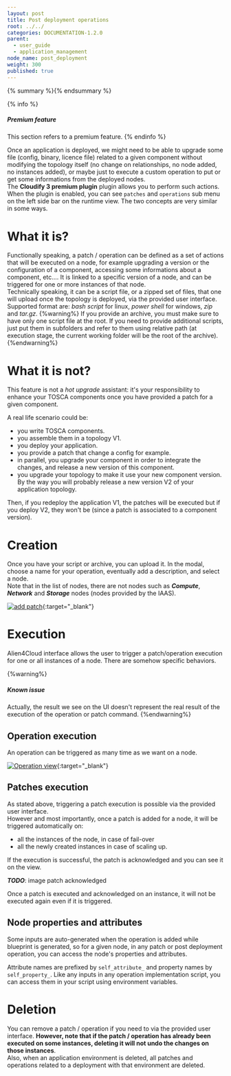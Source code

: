 ```yaml
---
layout: post
title: Post deployment operations
root: ../../
categories: DOCUMENTATION-1.2.0
parent:
  - user_guide
  - application_management
node_name: post_deployment
weight: 300
published: true
---
```


{% summary %}{% endsummary %}

{% info %}
<h5>Premium feature</h5>
This section refers to a premium feature.
{% endinfo %}

Once an application is deployed, we might need to be able to upgrade some file (config, binary, licence file) related to a given component without modifying the topology itself (no change on relationships, no node added, no instances added), or maybe just to execute a custom operation to put or get some informations from the deployed nodes.  
The **Cloudify 3 premium plugin** plugin allows you to perform such actions. When the plugin is enabled, you can see `patches` and `operations` sub menu on the left side bar on the runtime view. The two concepts are very similar in some ways.

# What it is?
Functionally speaking, a patch / operation can be defined as a set of actions that will be executed on a node, for example upgrading a version or the configuration of a component, accessing some informations about a component, etc....  It is linked to a specific version of a node, and can be triggered for one or more instances of that node.  
Technically speaking, it can be a script file, or a zipped set of files, that one will upload once the topology is deployed, via the provided user interface. Supported format are: *bash script* for linux, *power shell* for windows, *zip* and *tar.gz*.
{%warning%}
If you provide an archive, you must make sure to have only one script file at the root. If you need to provide additional scripts, just put them in subfolders and refer to them using relative path (at execution stage, the current working folder will be the root of the archive).
{%endwarning%}

# What it is not?
This feature is not a *hot upgrade* assistant: it's your responsibility to enhance your TOSCA components once you have provided a patch for a given component.

A real life scenario could be:

- you write TOSCA components.
- you assemble them in a topology V1.
- you deploy your application.
- you provide a patch that change a config for example.
- in parallel, you upgrade your component in order to integrate the changes, and release a new version of this component.
- you upgrade your topology to make it use your new component version. By the way you will probably release a new version V2 of your application topology.

Then, if you redeploy the application V1, the patches will be executed but if you deploy V2, they won't be (since a patch is associated to a component version).

# Creation
Once you have your script or archive, you can upload it. In the modal, choose a name for your operation, eventually add a description,
and select a node.  
Note that in the list of nodes, there are not nodes such as ___Compute___, ___Network___ and ___Storage___ nodes (nodes provided by the IAAS).

<!-- [![add patch][config_orchestrator_postdeployment_ssl]][config_orchestrator_postdeployment_ssl]{:target="_blank"} -->
[![add patch][add_patch]][add_patch]{:target="_blank"}

# Execution
Alien4Cloud interface allows the user to trigger a patch/operation execution for one or all instances of a node. There are somehow specific behaviors.

{%warning%}
<h5>Known issue</h5>
Actually, the result we see on the UI doesn't represent the real result of the execution of the operation or patch command.
{%endwarning%}

## Operation execution
An operation can be triggered as many time as we want on a node.

[![Operation view][operation_view]][operation_view]{:target="_blank"}

## Patches execution
As stated above, triggering a patch execution is possible via the provided user interface.  
However and most importantly, once a patch is added for a node, it will be triggered automatically on:

- all the instances of the node, in case of fail-over
- all the newly created instances in case of scaling up.

If the execution is successful, the patch is acknowledged and you can see it on the view.  

***TODO***: image patch acknowledged  

Once a patch is executed and acknowledged on an instance, it will not be executed again even if it is triggered.

## Node properties and attributes

Some inputs are auto-generated when the operation is added while blueprint is generated, so for a given node, in any patch or post deployment operation, you can access the node's properties and attributes.

Attribute names are prefixed by `self_attribute_` and property names by `self_property_`. Like any inputs in any operation implementation script, you can access them in your script using environment variables.

# Deletion
You can remove a patch / operation if you need to via the provided user interface. **However, note that if the patch / operation has already been executed on some instances, deleting it will not undo the changes on those instances**.  
Also, when an application environment is deleted, all patches and operations related to a deployment with that environment are deleted.

[operation_view]: ../../images/user_guide/application/runtime-operation-view.png
[add_patch]: ../../images/user_guide/application/deployment/add_patch.png
